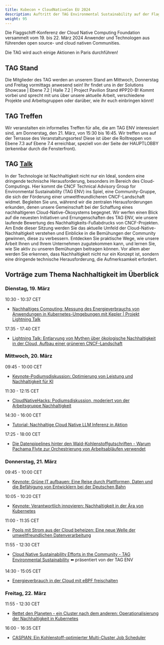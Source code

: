 ```yaml
---
title: Kubecon + CloudNativeCon EU 2024
description: Auftritt der TAG Environmental Sustainability auf der Flaggschif Konferenz der Cloud Native Computing Foundation in Paris, Frankreich vom 19. bis 22. März 2024.
weight: 95
---
```


Die Flaggschiff-Konferenz der Cloud Native Computing Foundation versammelt vom 19. bis 22. März 2024 Anwender und Technologen aus führenden open source- und cloud nativen Communities. 

Die TAG wird auch einige Aktionen in Paris durchführen!

## TAG Stand

Die Mitglieder des TAG werden an unserem Stand am Mittwoch, Donnerstag und Freitag vormittags anwesend sein!
Ihr findet uns in der Solutions Showcase | Ebene 7.2 | Halle 7.2 | Project Pavilion Stand #PP20-B!
Kommt vorbei und sprecht mit uns über unsere aktuelle Arbeit, verschiedene Projekte und Arbeitsgruppen oder darüber, wie ihr euch einbringen könnt!

## TAG Treffen

Wir veranstalten ein informelles Treffen für alle, die am TAG ENV interessiert sind, am Donnerstag, den 21. März, von 15:30 bis 16:45.
Wir treffen uns auf der Terrasse des Veranstaltungsortes!
Diese ist über die Rolltreppen von Ebene 7.3 auf Ebene 7.4 erreichbar, speziell von der Seite der HAUPTLOBBY (erkennbar durch die Fensterfront).

## TAG [Talk](https://sched.co/1Yhgd)

In der Technologie ist Nachhaltigkeit nicht nur ein Ideal, sondern eine dringende technische Herausforderung, besonders im Bereich des Cloud-Computings.
Hier kommt die CNCF Technical Advisory Group for Environmental Sustainability (TAG ENV) ins Spiel, eine Community-Gruppe, die sich der Förderung einer umweltfreundlicheren CNCF-Landschaft widmet.
Begleiten Sie uns, während wir die zentralen Herausforderungen erkunden, denen unsere Gemeinschaft bei der Schaffung eines nachhaltigeren Cloud-Native-Ökosystems begegnet.
Wir werfen einen Blick auf die neuesten Initiativen und Errungenschaften des TAG ENV, wie unsere laufende Bewertung des Nachhaltigkeits-Fußabdrucks von CNCF-Projekten.
Am Ende dieser Sitzung werden Sie das aktuelle Umfeld der Cloud-Native-Nachhaltigkeit verstehen und Einblicke in die Bemühungen der Community gewinnen, diese zu verbessern.
Entdecken Sie praktische Wege, wie unsere Arbeit Ihnen und Ihrem Unternehmen zugutekommen kann, und lernen Sie, wie Sie aktiv zu unseren Bemühungen beitragen können.
Vor allem aber werden Sie erkennen, dass Nachhaltigkeit nicht nur ein Konzept ist, sondern eine dringende technische Herausforderung, die Aufmerksamkeit erfordert.

## Vorträge zum Thema Nachhaltigkeit im Überblick

### Dienstag, 19. März

10:30 - 10:37 CET

* [Nachhaltiges Computing: Messung des Energieverbrauchs von Anwendungen in Kubernetes-Umgebungen mit Kepler | Projekt Lightning Talk](https://sched.co/1aQWg)

17:35 - 17:40 CET

* [Lightning Talk: Entlarvung von Mythen über ökologische Nachhaltigkeit in der Cloud, Aufbau einer grüneren CNCF-Landschaft](https://sched.co/1YeLF)

### Mittwoch, 20. März

09:45 - 10:00 CET

* [Keynote-Podiumsdiskussion: Optimierung von Leistung und Nachhaltigkeit für KI](https://sched.co/1YhIO)

11:30 - 12:15 CET

* [CloudNativeHacks: Podiumsdiskussion, moderiert von der Arbeitsgruppe Nachhaltigkeit](https://sched.co/1Yvvp)

14:30 - 16:00 CET

* [Tutorial: Nachhaltige Cloud Native LLM Inferenz in Aktion](https://sched.co/1YeMh)

17:25 - 18:00 CET

* [Die Datenpipelines hinter den Wald-Kohlenstoffgutschriften - Warum Pachama Flyte zur Orchestrierung von Arbeitsabläufen verwendet](https://sched.co/1YeNk)

### Donnerstag, 21. März

09:45 - 10:00 CET

* [Keynote: Grüne IT aufbauen: Eine Reise durch Plattformen, Daten und die Befähigung von Entwicklern bei der Deutschen Bahn](https://sched.co/1YhJk)

10:05 - 10:20 CET

* [Keynote: Verantwortlich innovieren: Nachhaltigkeit in der Ära von Kubernetes](https://sched.co/1YhJv)

11:00 - 11:35 CET

* [Pools mit Strom aus der Cloud beheizen: Eine neue Welle der umweltfreundlichen Datenverarbeitung](https://sched.co/1YeOI)

11:55 - 12:30 CET

* [Cloud Native Sustainability Efforts in the Community - TAG Environmental Sustainability](https://sched.co/1Yhgd) ⬅️ präsentiert von der TAG ENV

14:30 - 15:05 CET

* [Energieverbrauch in der Cloud mit eBPF freischalten](https://sched.co/1YeOO)

### Freitag, 22. März

11:55 - 12:30 CET

* [Rettet den Planeten - ein Cluster nach dem anderen: Operationalisierung der Nachhaltigkeit in Kubernetes](https://sched.co/1YeR6)

16:00 - 16:35 CET

* [CASPIAN: Ein Kohlenstoff-optimierter Multi-Cluster Job Scheduler](https://sched.co/1YeSb)

